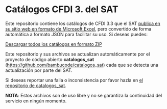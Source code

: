 # Catálogos CFDI 3. del SAT

Este repositorio contiene los catálogos de CFDI 3.3 que el SAT [publica en su
sitio web en formato de Microsoft Excel](http://omawww.sat.gob.mx/tramitesyservicios/Paginas/anexo_20_version3-3.htm), pero convertido de forma automática a formato JSON para facilitar su uso. Si deseas puedes:

[Descargar todos los catálogos en formato ZIP](https://github.com/bambucode/catalogos_sat_JSON/archive/refs/heads/cfdi-3.3.zip)

Este repositorio y sus archivos se actualizan automáticamente por el proyecto
de código abierto **catalogos_sat** (https://github.com/bambucode/catalogos_sat) 
cada que se detecta una actualización por parte del SAT.

Si deseas reportar una falla o inconsistencia por favor hazla en [el repositorio de catalogos_sat](https://github.com/bambucode/catalogos_sat/issues).

**NOTA**: Estos archivos son de uso libre y no se garantiza la continuidad del servicio
en ningún momento.
